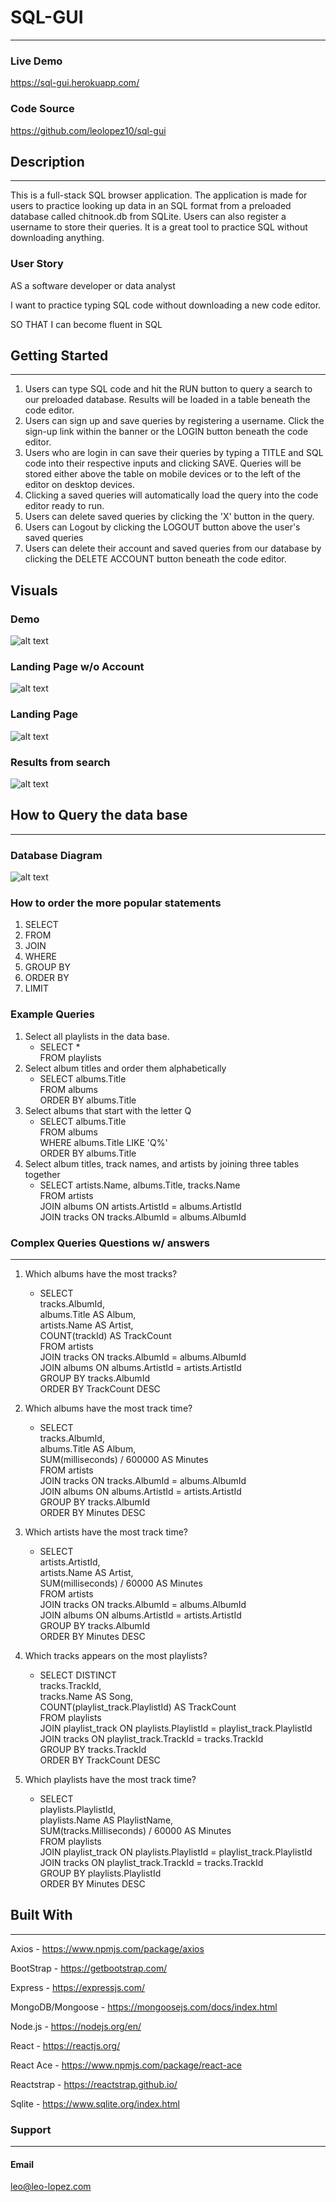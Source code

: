 ﻿# SQL-GUI

---

### Live Demo

https://sql-gui.herokuapp.com/

### Code Source

https://github.com/leolopez10/sql-gui

## Description

---

This is a full-stack SQL browser application. The application is made for users to practice looking up data in an SQL format from a preloaded database called chitnook.db from SQLite. Users can also register a username to store their queries. It is a great tool to practice SQL without downloading anything.

### User Story

AS a software developer or data analyst

I want to practice typing SQL code without downloading a new code editor.

SO THAT I can become fluent in SQL

## Getting Started

---

1. Users can type SQL code and hit the RUN button to query a search to our preloaded database. Results will be loaded in a table beneath the code editor.
2. Users can sign up and save queries by registering a username. Click the sign-up link within the banner or the LOGIN button beneath the code editor.
3. Users who are login in can save their queries by typing a TITLE and SQL code into their respective inputs and clicking SAVE. Queries will be stored either above the table on mobile devices or to the left of the editor on desktop devices.
4. Clicking a saved queries will automatically load the query into the code editor ready to run.
5. Users can delete saved queries by clicking the 'X' button in the query.
6. Users can Logout by clicking the LOGOUT button above the user's saved queries
7. Users can delete their account and saved queries from our database by clicking the DELETE ACCOUNT button beneath the code editor.

## Visuals

### Demo

![alt text](client/src/assets/img/SQL-GUI.gif 'Demo')

### Landing Page w/o Account

![alt text](client/src/assets/img/mobileLandingPage-noAccount.png 'No Account Landing Page')

### Landing Page

![alt text](client/src/assets/img/mobileLandingPage.png 'Landing Page')

### Results from search

![alt text](client/src/assets/img/mobileResults.png 'Results from search')

## How to Query the data base

---

### Database Diagram

![alt text](client/src/assets/img/sqlite-sample-database.jpg 'Database diagram')

### How to order the more popular statements

1. SELECT
2. FROM
3. JOIN
4. WHERE
5. GROUP BY
6. ORDER BY
7. LIMIT

### Example Queries

1. Select all playlists in the data base.
   - SELECT \*  
     FROM playlists
2. Select album titles and order them alphabetically
   - SELECT albums.Title  
     FROM albums  
     ORDER BY albums.Title
3. Select albums that start with the letter Q
   - SELECT albums.Title  
     FROM albums  
     WHERE albums.Title LIKE 'Q%'  
     ORDER BY albums.Title
4. Select album titles, track names, and artists by joining three tables together
   - SELECT artists.Name, albums.Title, tracks.Name  
     FROM artists  
     JOIN albums ON artists.ArtistId = albums.ArtistId  
     JOIN tracks ON tracks.AlbumId = albums.AlbumId

### Complex Queries Questions w/ answers

---

1.  Which albums have the most tracks?

    - SELECT  
      tracks.AlbumId,  
      albums.Title AS Album,  
      artists.Name AS Artist,  
      COUNT(trackId) AS TrackCount  
      FROM artists  
      JOIN tracks ON tracks.AlbumId = albums.AlbumId  
      JOIN albums ON albums.ArtistId = artists.ArtistId  
      GROUP BY tracks.AlbumId  
      ORDER BY TrackCount DESC

2.  Which albums have the most track time?

    - SELECT  
      tracks.AlbumId,  
      albums.Title AS Album,  
      SUM(milliseconds) / 600000 AS Minutes  
      FROM artists  
      JOIN tracks ON tracks.AlbumId = albums.AlbumId  
      JOIN albums ON albums.ArtistId = artists.ArtistId  
      GROUP BY tracks.AlbumId  
      ORDER BY Minutes DESC

3.  Which artists have the most track time?

    - SELECT  
      artists.ArtistId,  
      artists.Name AS Artist,  
      SUM(milliseconds) / 60000 AS Minutes  
      FROM artists  
      JOIN tracks ON tracks.AlbumId = albums.AlbumId  
      JOIN albums ON albums.ArtistId = artists.ArtistId  
      GROUP BY tracks.AlbumId  
      ORDER BY Minutes DESC

4.  Which tracks appears on the most playlists?

    - SELECT DISTINCT  
      tracks.TrackId,  
      tracks.Name AS Song,  
      COUNT(playlist_track.PlaylistId) AS TrackCount  
      FROM playlists  
      JOIN playlist_track ON playlists.PlaylistId = playlist_track.PlaylistId  
      JOIN tracks ON playlist_track.TrackId = tracks.TrackId  
      GROUP BY tracks.TrackId  
      ORDER BY TrackCount DESC

5.  Which playlists have the most track time?

    - SELECT  
      playlists.PlaylistId,  
      playlists.Name AS PlaylistName,  
      SUM(tracks.Milliseconds) / 60000 AS Minutes  
      FROM playlists  
      JOIN playlist_track ON playlists.PlaylistId = playlist_track.PlaylistId  
      JOIN tracks ON playlist_track.TrackId = tracks.TrackId  
      GROUP BY playlists.PlaylistId  
      ORDER BY Minutes DESC

## Built With

---

Axios - https://www.npmjs.com/package/axios

BootStrap - https://getbootstrap.com/

Express - https://expressjs.com/

MongoDB/Mongoose - https://mongoosejs.com/docs/index.html

Node.js - https://nodejs.org/en/

React - https://reactjs.org/

React Ace - https://www.npmjs.com/package/react-ace

Reactstrap - https://reactstrap.github.io/

Sqlite - https://www.sqlite.org/index.html

### Support

---

#### Email

leo@leo-lopez.com
